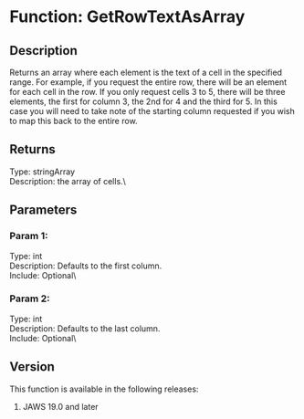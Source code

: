 # Function: GetRowTextAsArray

## Description

Returns an array where each element is the text of a cell in the
specified range. For example, if you request the entire row, there will
be an element for each cell in the row. If you only request cells 3 to
5, there will be three elements, the first for column 3, the 2nd for 4
and the third for 5. In this case you will need to take note of the
starting column requested if you wish to map this back to the entire
row.

## Returns

Type: stringArray\
Description: the array of cells.\

## Parameters

### Param 1:

Type: int\
Description: Defaults to the first column.\
Include: Optional\

### Param 2:

Type: int\
Description: Defaults to the last column.\
Include: Optional\

## Version

This function is available in the following releases:

1.  JAWS 19.0 and later
